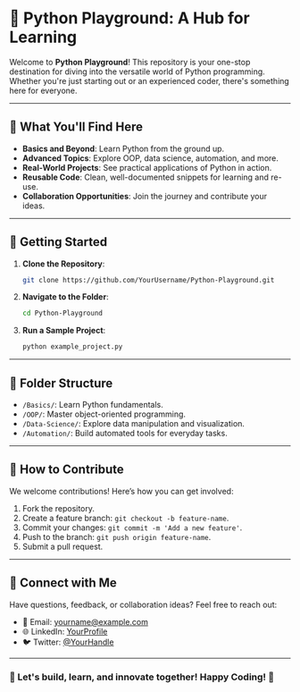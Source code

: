 # 🐍 Python Playground: A Hub for Learning

Welcome to **Python Playground**! This repository is your one-stop destination for diving into the versatile world of Python programming. Whether you're just starting out or an experienced coder, there's something here for everyone.

---

## 🌟 **What You'll Find Here**

- **Basics and Beyond**: Learn Python from the ground up.
- **Advanced Topics**: Explore OOP, data science, automation, and more.
- **Real-World Projects**: See practical applications of Python in action.
- **Reusable Code**: Clean, well-documented snippets for learning and re-use.
- **Collaboration Opportunities**: Join the journey and contribute your ideas.

---

## 🚀 **Getting Started**

1. **Clone the Repository**:
   ```bash
   git clone https://github.com/YourUsername/Python-Playground.git
   ```

2. **Navigate to the Folder**:
   ```bash
   cd Python-Playground
   ```

3. **Run a Sample Project**:
   ```bash
   python example_project.py
   ```

---

## 📁 **Folder Structure**

- `/Basics/`: Learn Python fundamentals.
- `/OOP/`: Master object-oriented programming.
- `/Data-Science/`: Explore data manipulation and visualization.
- `/Automation/`: Build automated tools for everyday tasks.

---

## 📖 **How to Contribute**

We welcome contributions! Here’s how you can get involved:

1. Fork the repository.
2. Create a feature branch: `git checkout -b feature-name`.
3. Commit your changes: `git commit -m 'Add a new feature'`.
4. Push to the branch: `git push origin feature-name`.
5. Submit a pull request.

---

## 🤝 **Connect with Me**

Have questions, feedback, or collaboration ideas? Feel free to reach out:

- 📧 Email: yourname@example.com
- 🌐 LinkedIn: [YourProfile](https://linkedin.com/in/yourprofile)
- 🐦 Twitter: [@YourHandle](https://twitter.com/YourHandle)

---

### 🌟 Let's build, learn, and innovate together! Happy Coding! 🎉
